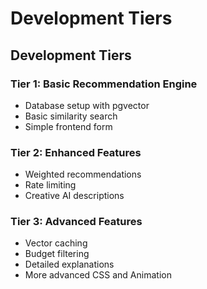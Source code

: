 # Development Tiers

## Development Tiers

### Tier 1: Basic Recommendation Engine
- Database setup with pgvector
- Basic similarity search
- Simple frontend form

### Tier 2: Enhanced Features
- Weighted recommendations
- Rate limiting
- Creative AI descriptions

### Tier 3: Advanced Features
- Vector caching
- Budget filtering
- Detailed explanations
- More advanced CSS and Animation
